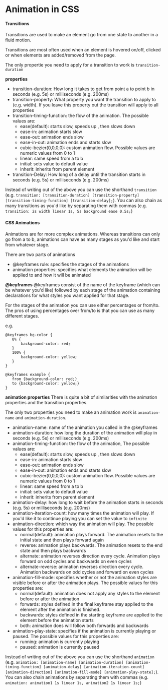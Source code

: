 # Animation in CSS

#### Transitions
Transitions are used to make an element go from one state to another in a fluid motion.

Transitions are most often used when an element is hovered on/off, clicked or when elements are added/removed from the page.

The only propertie you need to apply for a transition to work is `transition-duration`

**properties**
- transition-duration: How long it takes to get from point a to point b in seconds (e.g. 5s) or milliseconds (e.g. 200ms)
- transition-property: What property you want the transition to apply to (e.g. width). If you leave this property out the transition will apply to all properties
- transition-timing-function: the flow of the animation. The possible values are:
  - ease(default): starts slow, speeds up , then slows down
  - ease-in: animation starts slow
  - ease-out: animation ends slow
  - ease-in-out: animation ends and starts slow
  - cubic-bezier(0,0,0,0): custom animation flow. Possible values are numeric values from 0 to 1
  - linear: same speed from a to b
  - initial: sets value to default value
  - inherit: inherits from parent element
- transition-Delay: How long of a delay until the transition starts in seconds (e.g. 5s) or milliseconds (e.g. 200ms)

Instead of writing out of the above you can use the shorthand `transition` (e.g. `transition: [transition-duration] [transition-property] [transition-timing-function] [transition-delay];`). You can also chain as many transitions as you'd like by separating them with commas (e.g. `transition: 2s width linear 1s, 5s background ease 0.5s;`)

#### CSS Animations
Animations are for more complex animations. Whereas transitions can only go from a to b, animations can have as many stages as you'd like and start from whatever stage.

There are two parts of animations
 - @keyframes rule: specifies the stages of the animations
 - animation properties: specifies what elements the animation will be applied to and how it will be animated

 **@keyframes**
 @keyframes consist of the name of the keyframe (which can be whatever you'd like) followed by each stage of the animation containing declarations for what styles you want applied for that stage.

 For the stages of the animation you can use either percentages or from/to. The pros of  using percentages over from/to is that you can use as many different stages.

 e.g.
 ```
 @keyframes bg-color {
	0% {
		background-color: red;
	}
	100% {
		background-color: yellow;
	}
}
 ```
 ```
 @keyframes example {
	from {background-color: red;}
	to {background-color: yellow;}
}
 ```

 **animation properties**
 There is quite a bit of similarities with the animation properties and the transition properties.

 The only two properties you need to make an animation work is `animation-name` and `animation-duration`.

 - animation-name: name of the animation you called in the @keyframes
 - animation-duration: how long the duration of the animation will play in seconds (e.g. 5s) or milliseconds (e.g. 200ms)
 - animation-timing-function: the flow of the animation, The possible values are:
   - ease(default): starts slow, speeds up , then slows down
   - ease-in: animation starts slow
   - ease-out: animation ends slow
   - ease-in-out: animation ends and starts slow
   - cubic-bezier(0,0,0,0): custom animation flow. Possible values are numeric values from 0 to 1
   - linear: same speed from a to b
   - initial: sets value to default value
   - inherit: inherits from parent element
 - animation-delay: how long to wait before the animation starts in seconds (e.g. 5s) or milliseconds (e.g. 200ms)
 - animation-iteration-count: how many times the animation will play. If you'd like it to continue playing you can set the value to `infinite`
 - animation-direction: which way the animation will play. The possible values for this properties are:
   - normal(default): animation plays forward. The animation resets to the initial state and then plays forward again
   - reverse: animation plays backwards. The animation resets to the end state and then plays backwards
   - alternate: animation reverses direction every cycle. Animation plays forward on odd cycles and backwards on even cycles
   - alternate-reverse: animation reverses direction every cycle. Animation backwards on odd cycles and forward on even cycles
 - animation-fill-mode: specifies whether or not the animation styles are visible before or after the animation plays. The possible values for this properties are:
   - normal(default): animation does not apply any styles to the element before or after the animation
   - forwards: styles defined in the final keyframe stay applied to the element after the animation is finished.
   - backwards: styles defined in the starting keyframe are applied to the element before the animation starts
   - both: animation does will follow both forwards and backwards
 - animation-play-state: specifies if the animation is currently playing or paused.  The possible values for this properties are:
   - running: animation is currently playing
   - paused: animation is currently paused

 Instead of writing out of the above you can use the shorthand `animation` (e.g. `animation: [animation-name] [animation-duration] [animation-timing-function]
[animation-delay] [animation-iteration-count] [animation-direction]
[animation-fill-mode] [animation-play-state];`). You can also chain animations by separating them with commas (e.g. `animation: animation1 1s linear 1s, animation2 1s linear 1s;`)
